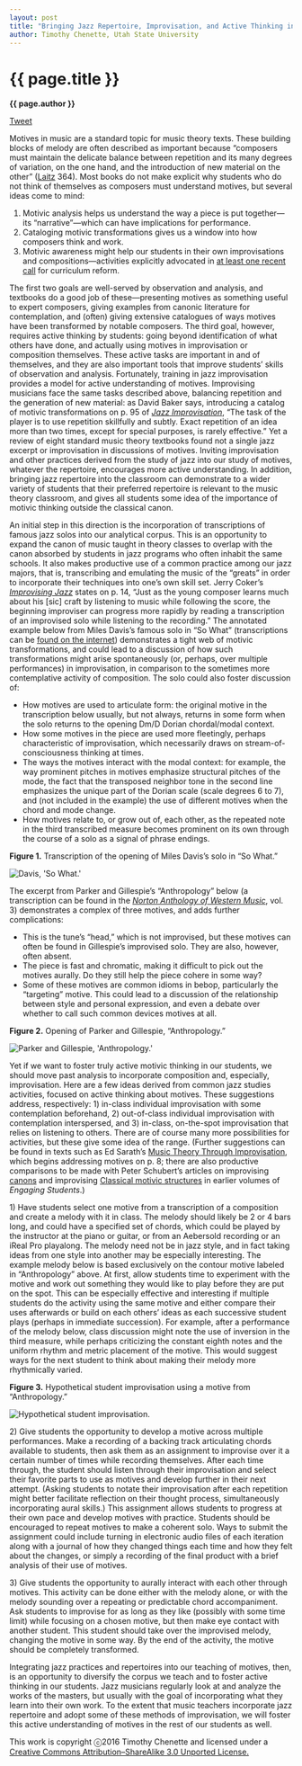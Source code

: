 ```yaml
---
layout: post
title: "Bringing Jazz Repertoire, Improvisation, and Active Thinking into the Study of Motives"
author: Timothy Chenette, Utah State University
---
```


{{ page.title }}
================

**{{ page.author }}**

<a href="https://twitter.com/share" class="twitter-share-button" data-via="FlipCampMT">Tweet</a>
<script>!function(d,s,id){var js,fjs=d.getElementsByTagName(s)[0],p=/^http:/.test(d.location)?'http':'https';if(!d.getElementById(id)){js=d.createElement(s);js.id=id;js.src=p+'://platform.twitter.com/widgets.js';fjs.parentNode.insertBefore(js,fjs);}}(document, 'script', 'twitter-wjs');</script>

Motives in music are a standard topic for music theory texts. These building blocks of melody are often described as important because “composers must maintain the delicate balance between repetition and its many degrees of variation, on the one hand, and the introduction of new material on the other” ([Laitz](https://openlibrary.org/works/OL8002914W/The_Complete_Musician_Textbook_An_Integrated_Approach_to_Tonal_Theory_Analysis_and_Listening_Package) 364). Most books do not make explicit why students who do not think of themselves as composers must understand motives, but several ideas come to mind:

1. Motivic analysis helps us understand the way a piece is put together—its “narrative”—which can have implications for performance.  
2. Cataloging motivic transformations gives us a window into how composers think and work.  
3. Motivic awareness might help our students in their own improvisations and compositions—activities explicitly advocated in [at least one recent call](http://depts.washington.edu/uwmused/UWMusEd/Happenings_files/Reform-Report%20on%20the%20Undergraduate%20Music%20Major%20.pdf) for curriculum reform.

The first two goals are well-served by observation and analysis, and textbooks do a good job of these—presenting motives as something useful to expert composers, giving examples from canonic literature for contemplation, and (often) giving extensive catalogues of ways motives have been transformed by notable composers. The third goal, however, requires active thinking by students: going beyond identification of what others have done, and actually using motives in improvisation or composition themselves. These active tasks are important in and of themselves, and they are also important tools that improve students’ skills of observation and analysis. Fortunately, training in jazz improvisation provides a model for active understanding of motives. Improvising musicians face the same tasks described above, balancing repetition and the generation of new material: as David Baker says, introducing a catalog of motivic transformations on p. 95 of [*Jazz Improvisation*](https://openlibrary.org/works/OL8063451W/David_Bakers_Modern_Concepts_in_Jazz_Improvisation), “The task of the player is to use repetition skillfully and subtly. Exact repetition of an idea more than two times, except for special purposes, is rarely effective.” Yet a review of eight standard music theory textbooks found not a single jazz excerpt or improvisation in discussions of motives. Inviting improvisation and other practices derived from the study of jazz into our study of motives, whatever the repertoire, encourages more active understanding. In addition, bringing jazz repertoire into the classroom can demonstrate to a wider variety of students that their preferred repertoire is relevant to the music theory classroom, and gives all students some idea of the importance of motivic thinking outside the classical canon.

An initial step in this direction is the incorporation of transcriptions of famous jazz solos into our analytical corpus. This is an opportunity to expand the canon of music taught in theory classes to overlap with the canon absorbed by students in jazz programs who often inhabit the same schools. It also makes productive use of a common practice among our jazz majors, that is, transcribing and emulating the music of the “greats” in order to incorporate their techniques into one’s own skill set. Jerry Coker’s [*Improvising Jazz*](https://openlibrary.org/works/OL5265279W/Improvising_Jazz_(Spectrum_Books)) states on p. 14, “Just as the young composer learns much about his \[sic\] craft by listening to music while following the score, the beginning improviser can progress more rapidly by reading a transcription of an improvised solo while listening to the recording.” The annotated example below from Miles Davis’s famous solo in “So What” (transcriptions can be [found on the internet](https://www.google.com/search?client=safari&rls=en&q=miles+davis+so+what+solo+transcription&ie=UTF-8&oe=UTF-8)) demonstrates a tight web of motivic transformations, and could lead to a discussion of how such transformations might arise spontaneously (or, perhaps, over multiple performances) in improvisation, in comparison to the sometimes more contemplative activity of composition. The solo could also foster discussion of:

- How motives are used to articulate form: the original motive in the transcription below usually, but not always, returns in some form when the solo returns to the opening Dm/D Dorian chordal/modal context.
- How some motives in the piece are used more fleetingly, perhaps characteristic of improvisation, which necessarily draws on stream-of-consciousness thinking at times.
- The ways the motives interact with the modal context: for example, the way prominent pitches in motives emphasize structural pitches of the mode, the fact that the transposed neighbor tone in the second line emphasizes the unique part of the Dorian scale (scale degrees 6 to 7), and (not included in the example) the use of different motives when the chord and mode change.
- How motives relate to, or grow out of, each other, as the repeated note in the third transcribed measure becomes prominent on its own through the course of a solo as a signal of phrase endings.

**Figure 1.** Transcription of the opening of Miles Davis’s solo in “So What.”

<img src="{{ site.baseurl }}/images/chenette01.png" alt="Davis, 'So What.'" />

The excerpt from Parker and Gillespie’s “Anthropology” below (a transcription can be found in the [*Norton Anthology of Western Music*](https://openlibrary.org/works/OL3954371W/Norton_Anthology_of_Western_Music), vol. 3) demonstrates a complex of three motives, and adds further complications:

- This is the tune’s “head,” which is not improvised, but these motives can often be found in Gillespie’s improvised solo. They are also, however, often absent.
- The piece is fast and chromatic, making it difficult to pick out the motives aurally. Do they still help the piece cohere in some way?
- Some of these motives are common idioms in bebop, particularly the “targeting” motive. This could lead to a discussion of the relationship between style and personal expression, and even a debate over whether to call such common devices motives at all.

**Figure 2.** Opening of Parker and Gillespie, “Anthropology.”

<img src="{{ site.baseurl }}/images/chenette02.png" alt="Parker and Gillespie, 'Anthropology.'" />

Yet if we want to foster truly active motivic thinking in our students, we should move past analysis to incorporate composition and, especially, improvisation. Here are a few ideas derived from common jazz studies activities, focused on active thinking about motives. These suggestions address, respectively: 1) in-class individual improvisation with some contemplation beforehand, 2) out-of-class individual improvisation with contemplation interspersed, and 3) in-class, on-the-spot improvisation that relies on listening to others. There are of course many more possibilities for activities, but these give some idea of the range. (Further suggestions can be found in texts such as Ed Sarath’s [Music Theory Through Improvisation](https://openlibrary.org/works/OL13768312W/Music_theory_through_improvisation), which begins addressing motives on p. 8; there are also productive comparisons to be made with Peter Schubert’s articles on improvising [canons](http://flipcamp.org/engagingstudents/schubert.html) and improvising [Classical motivic structures](http://flipcamp.org/engagingstudents2/essays/schubert.html) in earlier volumes of *Engaging Students*.)

1\) Have students select one motive from a transcription of a composition and create a melody with it in class. The melody should likely be 2 or 4 bars long, and could have a specified set of chords, which could be played by the instructor at the piano or guitar, or from an Aebersold recording or an iReal Pro playalong. The melody need not be in jazz style, and in fact taking ideas from one style into another may be especially interesting. The example melody below is based exclusively on the contour motive labeled in “Anthropology” above. At first, allow students time to experiment with the motive and work out something they would like to play before they are put on the spot. This can be especially effective and interesting if multiple students do the activity using the same motive and either compare their uses afterwards or build on each others’ ideas as each successive student plays (perhaps in immediate succession). For example, after a performance of the melody below, class discussion might note the use of inversion in the third measure, while perhaps criticizing the constant eighth notes and the uniform rhythm and metric placement of the motive. This would suggest ways for the next student to think about making their melody more rhythmically varied.

**Figure 3.** Hypothetical student improvisation using a motive from “Anthropology.”

<img src="{{ site.baseurl }}/images/chenette03.png" alt="Hypothetical student improvisation." />

2\) Give students the opportunity to develop a motive across multiple performances. Make a recording of a backing track articulating chords available to students, then ask them as an assignment to improvise over it a certain number of times while recording themselves. After each time through, the student should listen through their improvisation and select their favorite parts to use as motives and develop further in their next attempt. (Asking students to notate their improvisation after each repetition might better facilitate reflection on their thought process, simultaneously incorporating aural skills.) This assignment allows students to progress at their own pace and develop motives with practice. Students should be encouraged to repeat motives to make a coherent solo. Ways to submit the assignment could include turning in electronic audio files of each iteration along with a journal of how they changed things each time and how they felt about the changes, or simply a recording of the final product with a brief analysis of their use of motives.

3\) Give students the opportunity to aurally interact with each other through motives. This activity can be done either with the melody alone, or with the melody sounding over a repeating or predictable chord accompaniment. Ask students to improvise for as long as they like (possibly with some time limit) while focusing on a chosen motive, but then make eye contact with another student. This student should take over the improvised melody, changing the motive in some way. By the end of the activity, the motive should be completely transformed.

Integrating jazz practices and repertoires into our teaching of motives, then, is an opportunity to diversify the corpus we teach and to foster active thinking in our students. Jazz musicians regularly look at and analyze the works of the masters, but usually with the goal of incorporating what they learn into their own work. To the extent that music teachers incorporate jazz repertoire and adopt some of these methods of improvisation, we will foster this active understanding of motives in the rest of our students as well.

<p class="copyright">This work is copyright ⓒ2016 Timothy Chenette and licensed under a <a href="http://creativecommons.org/licenses/by-sa/3.0/">Creative Commons Attribution–ShareAlike 3.0 Unported License.</a></p>
